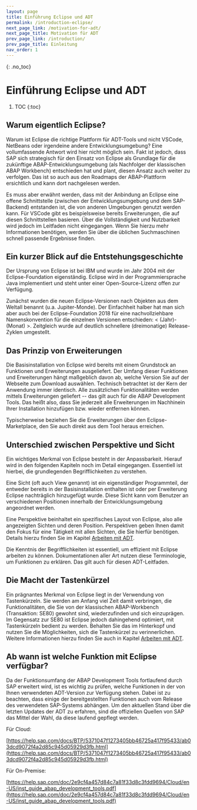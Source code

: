 ```yaml
---
layout: page
title: Einführung Eclipse und ADT
permalink: /introduction-eclipse/
next_page_link: /motivation-for-adt/
next_page_title: Motivation für ADT
prev_page_link: /introduction/
prev_page_title: Einleitung
nav_order: 1
---
```


{: .no_toc}
# Einführung Eclipse und ADT

1. TOC
{:toc}

## Warum eigentlich Eclipse?

Warum ist Eclipse die richtige Plattform für ADT-Tools und nicht VSCode, NetBeans oder irgendeine andere Entwicklungsumgebung? Eine vollumfassende Antwort wird hier nicht möglich sein. Fakt ist jedoch, dass SAP sich strategisch für den Einsatz von Eclipse als Grundlage für die zukünftige ABAP-Entwicklungsumgebung (als Nachfolger der klassischen ABAP Workbench) entschieden hat und plant, diesen Ansatz auch weiter zu verfolgen. Das ist so auch aus den Roadmaps der ABAP-Plattform ersichtlich und kann dort nachgelesen werden.

Es muss aber erwähnt werden, dass mit der Anbindung an Eclipse eine offene Schnittstelle (zwischen der Entwicklungsumgebung und dem SAP-Backend) entstanden ist, die von anderen Umgebungen genutzt werden kann. Für VSCode gibt es beispielsweise bereits Erweiterungen, die auf diesen Schnittstellen basieren. Über die Vollständigkeit und Nutzbarkeit wird jedoch im Leitfaden nicht eingegangen. Wenn Sie hierzu mehr Informationen benötigen, werden Sie über die üblichen Suchmaschinen schnell passende Ergebnisse finden.

## Ein kurzer Blick auf die Entstehungsgeschichte

Der Ursprung von Eclipse ist bei IBM und wurde im Jahr 2004 mit der Eclipse-Foundation eigenständig. Eclipse wird in der Programmiersprache Java implementiert und steht unter einer Open-Source-Lizenz offen zur Verfügung.

Zunächst wurden die neuen Eclipse-Versionen nach Objekten aus dem Weltall benannt (u.a. Jupiter-Monde). Der Einfachheit halber hat man sich aber auch bei der Eclipse-Foundation 2018 für eine nachvollziehbare Namenskonvention für die einzelnen Versionen entschieden: \< (Jahr)-(Monat) \>. Zeitgleich wurde auf deutlich schnellere (dreimonatige) Release-Zyklen umgestellt.

## Das Prinzip von Erweiterungen

Die Basisinstallation von Eclipse wird bereits mit einem Grundstock an Funktionen und Erweiterungen ausgeliefert. Der Umfang dieser Funktionen und Erweiterungen hängt maßgeblich davon ab, welche Version Sie auf der Webseite zum Download auswählen. Technisch betrachtet ist der Kern der Anwendung immer identisch. Alle zusätzlichen Funktionalitäten werden mittels Erweiterungen geliefert -- das gilt auch für die ABAP Development Tools. Das heißt also, dass Sie jederzeit alle Erweiterungen im Nachhinein Ihrer Installation hinzufügen bzw. wieder entfernen können.

Typischerweise beziehen Sie die Erweiterungen über den Eclipse-Marketplace, den Sie auch direkt aus dem Tool heraus erreichen.

## Unterschied zwischen Perspektive und Sicht

Ein wichtiges Merkmal von Eclipse besteht in der Anpassbarkeit. Hierauf wird in den folgenden Kapiteln noch im Detail eingegangen. Essentiell ist hierbei, die grundlegenden Begrifflichkeiten zu verstehen.

Eine Sicht (oft auch View genannt) ist ein eigenständiger Programmteil, der entweder bereits in der Basisinstallation enthalten ist oder per Erweiterung Eclipse nachträglich hinzugefügt wurde. Diese Sicht kann vom Benutzer an verschiedenen Positionen innerhalb der Entwicklungsumgebung angeordnet werden.

Eine Perspektive beinhaltet ein spezifisches Layout von Eclipse, also alle angezeigten Sichten und deren Position. Perspektiven geben Ihnen damit den Fokus für eine Tätigkeit mit allen Sichten, die Sie hierfür benötigen. Details hierzu finden Sie im Kapitel [Arbeiten mit ADT](/ADT-Leitfaden/working-with-adt).

Die Kenntnis der Begrifflichkeiten ist essentiell, um effizient mit Eclipse arbeiten zu können. Dokumentationen aller Art nutzen diese Terminologie, um Funktionen zu erklären. Das gilt auch für diesen ADT-Leitfaden.

## Die Macht der Tastenkürzel

Ein prägnantes Merkmal von Eclipse liegt in der Verwendung von Tastenkürzeln. Sie werden am Anfang viel Zeit damit verbringen, die Funktionalitäten, die Sie von der klassischen ABAP-Workbench (Transaktion: SE80) gewohnt sind, wiederzufinden und sich einzuprägen. Im Gegensatz zur SE80 ist Eclipse jedoch dahingehend optimiert, mit Tastenkürzeln bedient zu werden. Behalten Sie das im Hinterkopf und nutzen Sie die Möglichkeiten, sich die Tastenkürzel zu verinnerlichen. Weitere Informationen hierzu finden Sie auch in Kapitel [Arbeiten mit ADT](/ADT-Leitfaden/working-with-adt).

## Ab wann ist welche Funktion mit Eclipse verfügbar?

Da der Funktionsumfang der ABAP Development Tools fortlaufend durch SAP erweitert wird, ist es wichtig zu prüfen, welche Funktionen in der von Ihnen verwendeten ADT-Version zur Verfügung stehen. Dabei ist zu beachten, dass einige der bereitgestellten Funktionen auch vom Release des verwendeten SAP-Systems abhängen. Um den aktuellen Stand über die letzten Updates der ADT zu erfahren, sind die offiziellen Quellen von SAP das Mittel der Wahl, da diese laufend gepflegt werden.

Für Cloud:

[https://help.sap.com/docs/BTP/5371047f1273405bb46725a417f95433/ab03dcd9072f4a2d85c945d05929d3fb.html](https://help.sap.com/docs/BTP/5371047f1273405bb46725a417f95433/ab03dcd9072f4a2d85c945d05929d3fb.html)

Für On-Premise:

[https://help.sap.com/doc/2e9cf4a457d84c7a81f33d8c3fdd9694/Cloud/en-US/inst_guide_abap_development_tools.pdf](https://help.sap.com/doc/2e9cf4a457d84c7a81f33d8c3fdd9694/Cloud/en-US/inst_guide_abap_development_tools.pdf)
